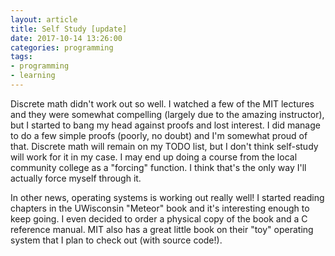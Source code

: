 ```yaml
---
layout: article
title: Self Study [update]
date: 2017-10-14 13:26:00
categories: programming
tags:
- programming
- learning
---
```


Discrete math didn't work out so well. I watched a few of the MIT lectures and they were somewhat compelling (largely due to the amazing instructor), but I started to bang my head against proofs and lost interest. I did manage to do a few simple proofs (poorly, no doubt) and I'm somewhat proud of that. Discrete math will remain on my TODO list, but I don't think self-study will work for it in my case. I may end up doing a course from the local community college as a "forcing" function. I think that's the only way I'll actually force myself through it.

In other news, operating systems is working out really well! I started reading chapters in the UWisconsin "Meteor" book and it's interesting enough to keep going. I even decided to order a physical copy of the book and a C reference manual. MIT also has a great little book on their "toy" operating system that I plan to check out (with source code!).
